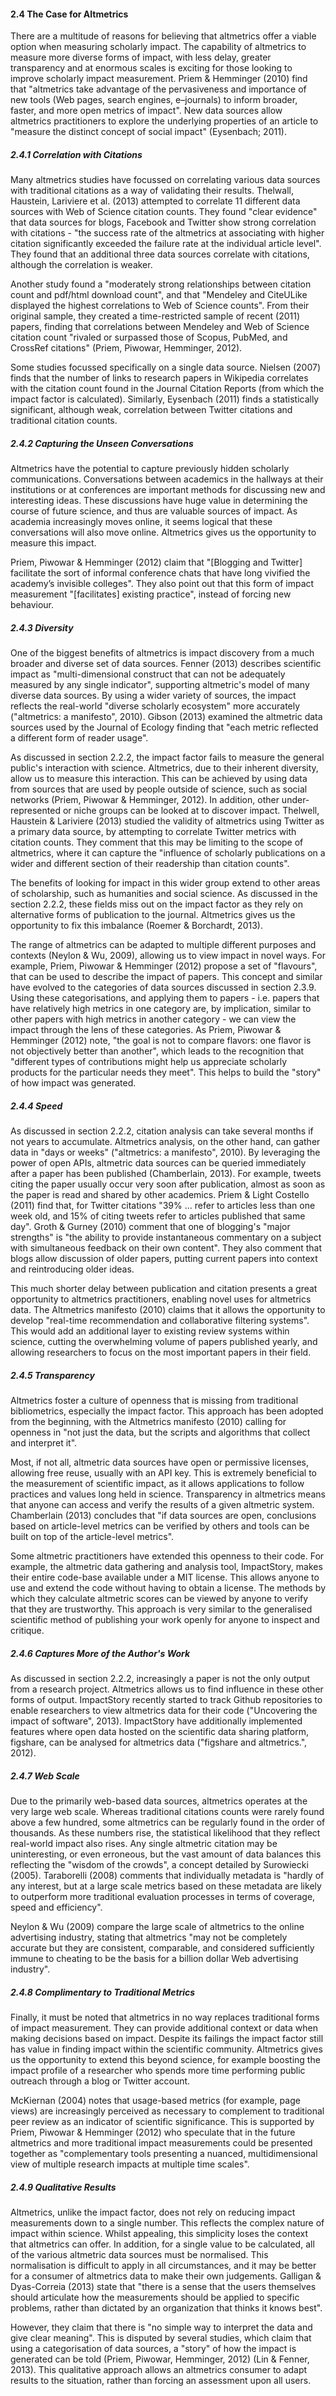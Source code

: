 <div class="page-break-avoid">

#### 2.4 The Case for Altmetrics

There are a multitude of reasons for believing that altmetrics offer a viable option when measuring scholarly impact. The capability of altmetrics to measure more diverse forms of impact, with less delay, greater transparency and at enormous scales is exciting for those looking to improve scholarly impact measurement. Priem & Hemminger (2010) find that "altmetrics take advantage of the pervasiveness and importance of new tools (Web pages, search engines, e–journals) to inform broader, faster, and more open metrics of impact". New data sources allow altmetrics practitioners to explore the underlying properties of an article to "measure the distinct concept of social impact" (Eysenbach; 2011).

</div>

##### 2.4.1 Correlation with Citations

Many altmetrics studies have focussed on correlating various data sources with traditional citations as a way of validating their results. Thelwall, Haustein, Lariviere et al. (2013) attempted to correlate 11 different data sources with Web of Science citation counts. They found "clear evidence" that data sources for blogs, Facebook and Twitter show strong correlation with citations - "the success rate of the altmetrics at associating with higher citation significantly exceeded the failure rate at the individual article level". They found that an additional three data sources correlate with citations, although the correlation is weaker.

Another study found a "moderately strong relationships between citation count and pdf/html download count", and that "Mendeley and CiteULike displayed the highest correlations to Web of Science counts". From their original sample, they created a time-restricted sample of recent (2011) papers, finding that correlations between Mendeley and Web of Science citation count "rivaled or surpassed those of Scopus, PubMed, and CrossRef citations" (Priem, Piwowar, Hemminger, 2012).

Some studies focussed specifically on a single data source. Nielsen (2007) finds that the number of links to research papers in Wikipedia correlates with the citation count found in the Journal Citation Reports (from which the impact factor is calculated). Similarly, Eysenbach (2011) finds a statistically significant, although weak, correlation between Twitter citations and traditional citation counts.

##### 2.4.2 Capturing the Unseen Conversations

Altmetrics have the potential to capture previously hidden scholarly communications. Conversations between academics in the hallways at their institutions or at conferences are important methods for discussing new and interesting ideas. These discussions have huge value in determining the course of future science, and thus are valuable sources of impact. As academia increasingly moves online, it seems logical that these conversations will also move online. Altmetrics gives us the opportunity to measure this impact.

Priem, Piwowar & Hemminger (2012) claim that "[Blogging and Twitter] facilitate the sort of informal conference chats that have long vivified the academy’s invisible colleges". They also point out that this form of impact measurement "[facilitates] existing practice", instead of forcing new behaviour.

##### 2.4.3 Diversity

One of the biggest benefits of altmetrics is impact discovery from a much broader and diverse set of data sources. Fenner (2013) describes scientific impact as "multi-dimensional construct that can not be adequately measured by any single indicator", supporting altmetric's model of many diverse data sources. By using a wider variety of sources, the impact reflects the real-world "diverse scholarly ecosystem" more accurately ("altmetrics: a manifesto", 2010). Gibson (2013) examined the altmetric data sources used by the Journal of Ecology finding that "each metric reflected a different form of reader usage".

As discussed in section 2.2.2, the impact factor fails to measure the general public's interaction with science. Altmetrics, due to their inherent diversity, allow us to measure this interaction. This can be achieved by using data from sources that are used by people outside of science, such as social networks (Priem, Piwowar & Hemminger, 2012). In addition, other under-represented or niche groups can be looked at to discover impact. Thelwell, Haustein & Lariviere (2013) studied the validity of altmetrics using Twitter as a primary data source, by attempting to correlate Twitter metrics with citation counts. They comment that this may be limiting to the scope of altmetrics, where it can capture the "influence of scholarly publications on a wider and different section of their readership than citation counts".

The benefits of looking for impact in this wider group extend to other areas of scholarship, such as humanities and social science. As discussed in the section 2.2.2, these fields miss out on the impact factor as they rely on alternative forms of publication to the journal. Altmetrics gives us the opportunity to fix this imbalance (Roemer & Borchardt, 2013).

The range of altmetrics can be adapted to multiple different purposes and contexts (Neylon & Wu, 2009), allowing us to view impact in novel ways. For example, Priem, Piwowar & Hemminger (2012) propose a set of "flavours", that can be used to describe the impact of papers. This concept and similar have evolved to the categories of data sources discussed in section 2.3.9. Using these categorisations, and applying them to papers - i.e. papers that have relatively high metrics in one category are, by implication, similar to other papers with high metrics in another category - we can view the impact through the lens of these categories. As Priem, Piwowar & Hemminger (2012) note, "the goal is not to compare flavors: one flavor is not objectively better than another", which leads to the recognition that "different types of contributions might help us appreciate scholarly products for the particular needs they meet". This helps to build the "story" of how impact was generated.

##### 2.4.4 Speed

As discussed in section 2.2.2, citation analysis can take several months if not years to accumulate. Altmetrics analysis, on the other hand, can gather data in "days or weeks" ("altmetrics: a manifesto", 2010). By leveraging the power of open APIs, altmetric data sources can be queried immediately after a paper has been published (Chamberlain, 2013). For example, tweets citing the paper usually occur very soon after publication, almost as soon as the paper is read and shared by other academics. Priem & Light Costello (2011) find that, for Twitter citations "39% ... refer to articles less than one week old, and 15% of citing tweets refer to articles published that same day". Groth & Gurney (2010) comment that one of blogging's "major strengths" is "the ability to provide instantaneous commentary on a subject with simultaneous feedback on their own content". They also comment that blogs allow discussion of older papers, putting current papers into context and reintroducing older ideas.

This much shorter delay between publication and citation presents a great opportunity to altmetrics practitioners, enabling novel uses for altmetrics data. The Altmetrics manifesto (2010) claims that it allows the opportunity to develop "real-time recommendation and collaborative filtering systems". This would add an additional layer to existing review systems within science, cutting the overwhelming volume of papers published yearly, and allowing researchers to focus on the most important papers in their field.

##### 2.4.5 Transparency

Altmetrics foster a culture of openness that is missing from traditional bibliometrics, especially the impact factor. This approach has been adopted from the beginning, with the Altmetrics manifesto (2010) calling for openness in "not just the data, but the scripts and algorithms that collect and interpret it". 

Most, if not all, altmetric data sources have open or permissive licenses, allowing free reuse, usually with an API key. This is extremely beneficial to the measurement of scientific impact, as it allows applications to follow practices and values long held in science. Transparency in altmetrics means that anyone can access and verify the results of a given altmetric system. Chamberlain (2013) concludes that "if data sources are open, conclusions based on article-level metrics can be verified by others and tools can be built on top of the article-level metrics".

Some altmetric practitioners have extended this openness to their code. For example, the altmetric data gathering and analysis tool, ImpactStory, makes their entire code-base available under a MIT license. This allows anyone to use and extend the code without having to obtain a license. The methods by which they calculate altmetric scores can be viewed by anyone to verify that they are trustworthy. This approach is very similar to the generalised scientific method of publishing your work openly for anyone to inspect and critique.

##### 2.4.6 Captures More of the Author's Work

As discussed in section 2.2.2, increasingly a paper is not the only output from a research project. Altmetrics allows us to find influence in these other forms of output. ImpactStory recently started to track Github repositories to enable researchers to view altmetrics data for their code ("Uncovering the impact of software", 2013). ImpactStory have additionally implemented features where open data hosted on the scientific data sharing platform, figshare, can be analysed for altmetrics data ("figshare and altmetrics.", 2012).

##### 2.4.7 Web Scale

Due to the primarily web-based data sources, altmetrics operates at the very large web scale. Whereas traditional citations counts were rarely found above a few hundred, some altmetrics can be regularly found in the order of thousands. As these numbers rise, the statistical likelihood that they reflect real-world impact also rises. Any single altmetric citation may be uninteresting, or even erroneous, but the vast amount of data balances this reflecting the "wisdom of the crowds", a concept detailed by Surowiecki (2005). Taraborelli (2008) comments that individually metadata is "hardly of any interest, but at a large scale metrics based on these metadata are likely to outperform more traditional evaluation processes in terms of coverage, speed and efficiency".

Neylon & Wu (2009) compare the large scale of altmetrics to the online advertising industry, stating that altmetrics "may not be completely accurate but they are consistent, comparable, and considered sufficiently immune to cheating to be the basis for a billion dollar Web advertising industry".

##### 2.4.8 Complimentary to Traditional Metrics

Finally, it must be noted that altmetrics in no way replaces traditional forms of impact measurement. They can provide additional context or data when making decisions based on impact. Despite its failings the impact factor still has value in finding impact within the scientific community. Altmetrics gives us the opportunity to extend this beyond science, for example boosting the impact profile of a researcher who spends more time performing public outreach through a blog or Twitter account.

McKiernan (2004) notes that usage-based metrics (for example, page views) are increasingly perceived as necessary to complement to traditional peer review as an indicator of scientific significance. This is supported by Priem, Piwowar & Hemminger (2012) who speculate that in the future altmetrics and more traditional impact measurements could be presented together as "complementary tools presenting a nuanced, multidimensional view of multiple research impacts at multiple time scales".

##### 2.4.9 Qualitative Results

Altmetrics, unlike the impact factor, does not rely on reducing impact measurements down to a single number. This reflects the complex nature of impact within science. Whilst appealing, this simplicity loses the context that altmetrics can offer. In addition, for a single value to be calculated, all of the various altmetric data sources must be normalised. This normalisation is difficult to apply in all circumstances, and it may be better for a consumer of altmetrics data to make their own judgements. Galligan & Dyas-Correia (2013) state that "there is a sense that the users themselves should articulate how the measurements should be applied to specific problems, rather than dictated by an organization that thinks it knows best".

However, they claim that there is "no simple way to interpret the data and give clear meaning". This is disputed by several studies, which claim that using a categorisation of data sources, a "story" of how the impact is generated can be told (Priem, Piwowar, Hemminger, 2012) (Lin & Fenner, 2013). This qualitative approach allows an altmetrics consumer to adapt results to the situation, rather than forcing an assessment upon all users.

